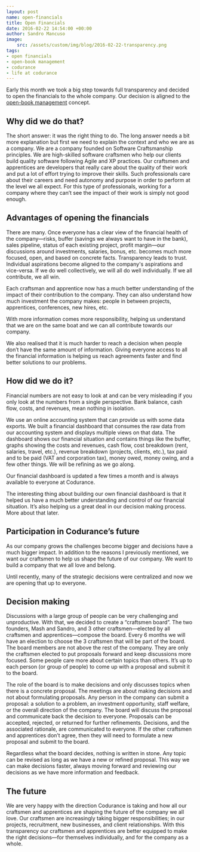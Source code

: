 ```yaml
---
layout: post
name: open-financials
title: Open Financials
date: 2016-02-22 14:54:00 +00:00
author: Sandro Mancuso
image:
    src: /assets/custom/img/blog/2016-02-22-transparency.png
tags:
- open financials
- open-book management
- codurance
- life at codurance
--- 
```


Early this month we took a big step towards full transparency and decided to open the financials to the whole company. Our decision is aligned to the [open-book management](https://en.wikipedia.org/wiki/Open-book_management) concept. 

## Why did we do that?

The short answer: it was the right thing to do. The long answer needs a bit more explanation but first we need to explain the context and who we are as a company. We are a company founded on Software Craftsmanship principles. We are high-skilled software craftsmen who help our clients build quality software following Agile and XP practices. Our craftsmen and apprentices are developers that really care about the quality of their work and put a lot of effort trying to improve their skills. Such professionals care about their careers and need autonomy and purpose in order to perform at the level we all expect. For this type of professionals, working for a company where they can’t see the impact of their work is simply not good enough.

## Advantages of opening the financials

There are many. Once everyone has a clear view of the financial health of the company—risks, buffer (savings we always want to have in the bank), sales pipeline, status of each existing project, profit margin—our discussions around investments, salaries, bonus, etc. becomes much more focused, open, and based on concrete facts. Transparency leads to trust. Individual aspirations become aligned to the company's aspirations and vice-versa. If we do well collectively, we will all do well individually. If we all contribute, we all win.

Each craftsman and apprentice now has a much better understanding of the impact of their contribution to the company. They can also understand how much investment the company makes: people in between projects, apprentices, conferences, new hires, etc.

With more information comes more responsibility, helping us understand that we are on the same boat and we can all contribute towards our company.

We also realised that it is much harder to reach a decision when people don’t have the same amount of information. Giving everyone access to all the financial information is helping us reach agreements faster and find better solutions to our problems.

## How did we do it?

Financial numbers are not easy to look at and can be very misleading if you only look at the numbers from a single perspective. Bank balance, cash flow, costs, and revenues, mean nothing in isolation.

We use an online accounting system that can provide us with some data exports. We built a financial dashboard that consumes the raw data from our accounting system and displays multiple views on that data. The dashboard shows our financial situation and contains things like the buffer, graphs showing the costs and revenues, cash flow, cost breakdown (rent, salaries, travel, etc.), revenue breakdown (projects, clients, etc.), tax paid and to be paid (VAT and corporation tax), money owed, money owing, and a few other things. We will be refining as we go along.

Our financial dashboard is updated a few times a month and is always available to everyone at Codurance.

The interesting thing about building our own financial dashboard is that it helped us have a much better understanding and control of our financial situation. It’s also helping us a great deal in our decision making process. More about that later.

## Participation in Codurance’s future

As our company grows the challenges become bigger and decisions have a much bigger impact. In addition to the reasons I previously mentioned, we want our craftsmen to help us shape the future of our company. We want to build a company that we all love and belong.

Until recently, many of the strategic decisions were centralized and now we are opening that up to everyone.

## Decision making

Discussions with a large group of people can be very challenging and unproductive. With that, we decided to create a “craftsmen board”. The two founders, Mash and Sandro, and 3 other craftsmen—elected by all craftsmen and apprentices—compose the board. Every 6 months we will have an election to choose the 3 craftsmen that will be part of the board. The board members are not above the rest of the company. They are only the craftsmen elected to put proposals forward and keep discussions more focused. Some people care more about certain topics than others. It’s up to each person (or group of people) to come up with a proposal and submit it to the board.

The role of the board is to make decisions and only discusses topics when there is a concrete proposal. The meetings are about making decisions and not about formulating proposals. Any person in the company can submit a proposal: a solution to a problem, an investment opportunity, staff welfare, or the overall direction of the company. The board will discuss the proposal and communicate back the decision to everyone. Proposals can be accepted, rejected, or returned for further refinements. Decisions, and the associated rationale, are communicated to everyone. If the other craftsmen and apprentices don’t agree, then they will need to formulate a new proposal and submit to the board.

Regardless what the board decides, nothing is written in stone. Any topic can be revised as long as we have a new or refined proposal. This way we can make decisions faster, always moving forward and reviewing our decisions as we have more information and feedback.

## The future

We are very happy with the direction Codurance is taking and how all our craftsmen and apprentices are shaping the future of the company we all love. Our craftsmen are increasingly taking bigger responsibilities; in our projects, recruitment, new businesses, and client relationships. With this transparency our craftsmen and apprentices are better equipped to make the right decisions—for themselves individually, and for the company as a whole.

